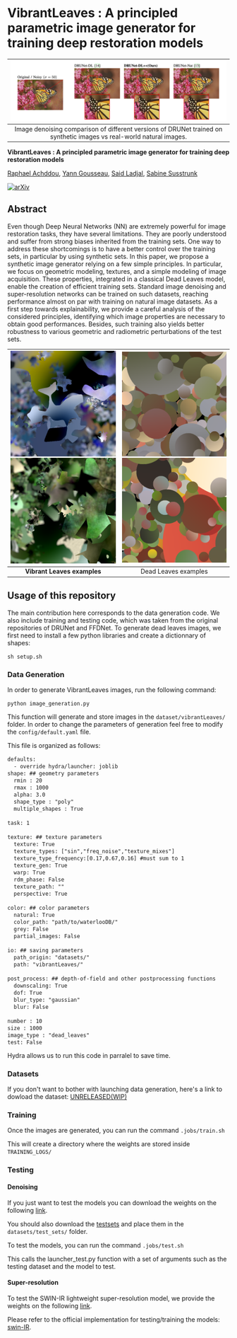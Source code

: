 # **VibrantLeaves : A principled parametric image generator for training deep restoration models**

|                                          ![teaser](readme_images/teaser.png)                                          |
| :------------------------------------------------------------------------------------------------------------------: |
| Image denoising comparison of different versions of DRUNet trained on synthetic images vs real-world natural images. |

**VibrantLeaves : A principled parametric image generator for training deep restoration models**

[Raphael Achddou](https://rachddou.github.io/), [Yann Gousseau](https://perso.telecom-paristech.fr/gousseau/), [Said Ladjal](https://perso.telecom-paristech.fr/ladjal/), [Sabine Susstrunk](https://www.epfl.ch/labs/ivrl/people/susstrunk/)

[![arXiv](https://img.shields.io/badge/arXiv-2504.10201-red)](https://arxiv.org/pdf/2504.10201)

## Abstract

Even though Deep Neural Networks (NN) are extremely powerful for image restoration tasks, they have several limitations. They are poorly understood and suffer from strong biases inherited from the training sets. One way to address these shortcomings is to have a better control over the training sets, in particular by using synthetic sets. In this paper, we propose a synthetic image generator relying on a few simple principles. In particular, we focus on geometric modeling, textures, and a simple modeling of image acquisition. These properties, integrated in a classical Dead Leaves model, enable the creation of efficient training sets. Standard image denoising and super-resolution networks can be trained on such datasets, reaching performance almost on par with training on natural image datasets. As a first step towards explainability, we provide a careful analysis of the considered principles, identifying which image properties are necessary to obtain good performances. Besides, such training also yields better robustness to various geometric and radiometric perturbations of the test sets.

| ![dl++](readme_images/im_first_page_2.png)  ![dl++](readme_images/im_first_page.png) | ![dl](readme_images/im_69809436.png)  ![dl](readme_images/im_69810650.png) |
| :------------------------------------------------------------------------------: | :--------------------------------------------------------------------: |
|                        **Vibrant Leaves examples**                        |                          Dead Leaves examples                          |

## Usage of this repository

The main contribution here corresponds to the data generation code. We also include training and testing code, which was taken from the original repositories of DRUNet and FFDNet. To generate dead leaves images, we first need to install a few python libraries and create a dictionnary of shapes:

```
sh setup.sh
```

### Data Generation

In order to generate  VibrantLeaves images, run the following command:

```
python image_generation.py
```

This function will generate and store images in the `dataset/vibrantLeaves/` folder. In order to change the parameters of generation feel free to modify the `config/default.yaml` file.

This file is organized as follows:

```
defaults:
  - override hydra/launcher: joblib
shape: ## geometry parameters
  rmin : 20
  rmax : 1000
  alpha: 3.0
  shape_type : "poly"
  multiple_shapes : True

task: 1

texture: ## texture parameters
  texture: True
  texture_types: ["sin","freq_noise","texture_mixes"]
  texture_type_frequency:[0.17,0.67,0.16] #must sum to 1
  texture_gen: True
  warp: True
  rdm_phase: False
  texture_path: ""
  perspective: True

color: ## color parameters
  natural: True
  color_path: "path/to/waterlooDB/"
  grey: False
  partial_images: False

io: ## saving parameters
  path_origin: "datasets/"
  path: "vibrantLeaves/"

post_process: ## depth-of-field and other postprocessing functions
  downscaling: True
  dof: True
  blur_type: "gaussian"
  blur: False

number : 10
size : 1000
image_type : "dead_leaves" 
test: False
```

Hydra allows us to run this code in parralel to save time.

### Datasets

If you don't want to bother with launching data generation, here's a link to dowload the dataset: [UNRELEASED(WIP)]()

### Training

Once the images are generated, you can run the command `.jobs/train.sh`

This will create a directory where the weights are stored inside `TRAINING_LOGS/`

### Testing

#### Denoising

If you just want to test the models you can download the weights on the following [link](https://drive.switch.ch/index.php/s/Bmdq0lOHylwgb9d).

You should also download the [testsets](https://drive.switch.ch/index.php/s/jfh3N5ZNv1KVPpP) and place them in the `datasets/test_sets/` folder.

To test the models, you can run the command `.jobs/test.sh`

This calls the launcher_test.py function with a set of arguments such as the testing dataset and the model to test.

#### Super-resolution

To test the SWIN-IR lightweight super-resolution model, we provide the weights on the following [link](https://drive.switch.ch/index.php/s/uCdAIpnKEfE09xJ).

Please refer to the official implementation for testing/training the models: [swin-IR](https://github.com/JingyunLiang/SwinIR?tab=readme-ov-file).
